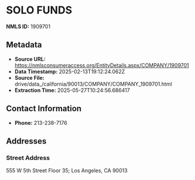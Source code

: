 # SOLO FUNDS

**NMLS ID:** 1909701

## Metadata
- **Source URL:** https://nmlsconsumeraccess.org/EntityDetails.aspx/COMPANY/1909701
- **Data Timestamp:** 2025-02-13T19:12:24.062Z
- **Source File:** drive/data_/california/90013/COMPANY/COMPANY_1909701.html
- **Extraction Time:** 2025-05-27T10:24:56.686417

## Contact Information
- **Phone:** 213-238-7176

## Addresses
### Street Address
555 W 5th Street Floor 35; Los Angeles, CA 90013
